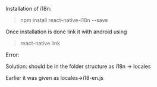 Installation of i18n:

>npm install react-native-i18n --save

Once installation is done link it with android using

>react-native link


Error:

<!-- undefined is not an object evaluation _i18n_I18n -->
Solution: should be in the folder structure as i18n -> locales

Earlier it was given as locales->i18-en.js
